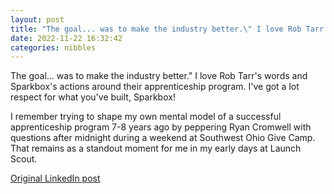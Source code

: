 ```yaml
---
layout: post
title: "The goal... was to make the industry better.\" I love Rob Tarr's words and Sparkbox's actions around their apprenticeship program. I've got a lot respect for what you've built, Sparkbox!"
date: 2022-11-22 16:32:42
categories: nibbles
---
```


The goal... was to make the industry better." I love Rob Tarr's words and Sparkbox's actions around their apprenticeship program. I've got a lot respect for what you've built, Sparkbox!

I remember trying to shape my own mental model of a successful apprenticeship program 7-8 years ago by peppering Ryan Cromwell with questions after midnight during a weekend at Southwest Ohio Give Camp. That remains as a standout moment for me in my early days at Launch Scout.

[Original LinkedIn post](https://www.linkedin.com/feed/update/urn%3Ali%3AugcPost%3A7000858610385752065)

